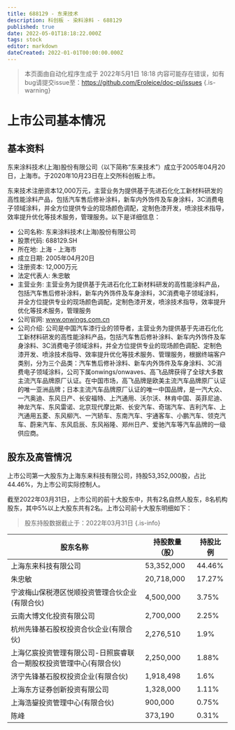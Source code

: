 ```yaml
---
title: 688129 - 东来技术
description: 科创板 - 染料涂料 - 688129
published: true
date: 2022-05-01T18:18:22.000Z
tags: stock
editor: markdown
dateCreated: 2022-01-01T00:00:00.000Z
---
```


> 本页面由自动化程序生成于 2022年5月1日 18:18
> 内容可能存在错误，如有bug请提交issue至：https://github.com/Eroleice/doc-pi/issues
{.is-warning}

# 上市公司基本情况

## 基本资料

东来涂料技术(上海)股份有限公司（以下简称“东来技术”）成立于2005年04月20日，上海市。于2020年10月23日在上交所科创板上市。

东来技术注册资本12,000万元，主营业务为提供基于先进石化化工新材料研发的高性能涂料产品，包括汽车售后修补涂料，新车内外饰件及车身涂料，3C消费电子领域涂料，并全方位提供专业的现场颜色调配，定制色漆开发，喷涂技术指导，效率提升优化等技术服务，管理服务。以下是详细信息：

- 公司名称: 东来涂料技术(上海)股份有限公司
- 股票代码: 688129.SH
- 所在地: 上海 - 上海市
- 成立日期: 2005年04月20日
- 注册资本: 12,000万元
- 法定代表人: 朱忠敏
- 主营业务: 主营业务为提供基于先进石化化工新材料研发的高性能涂料产品，包括汽车售后修补涂料，新车内外饰件及车身涂料，3C消费电子领域涂料，并全方位提供专业的现场颜色调配，定制色漆开发，喷涂技术指导，效率提升优化等技术服务，管理服务
- 公司官网: www.onwings.com.cn
- 公司介绍: 公司是中国汽车漆行业的领导者，主营业务为提供基于先进石化化工新材料研发的高性能涂料产品，包括汽车售后修补涂料、新车内外饰件及车身涂料、3C消费电子领域涂料，并全方位提供专业的现场颜色调配、定制色漆开发、喷涂技术指导、效率提升优化等技术服务、管理服务，根据终端客户类别，分为三个品类：汽车售后修补涂料、新车内外饰件及车身涂料、3C消费电子领域涂料，公司下属onwings/onwaves、高飞品牌获得了全球大多数主流汽车品牌原厂认证。在中国市场，高飞品牌是欧美主流汽车品牌原厂认证的唯一亚洲品牌；日本主流汽车品牌原厂认证的唯一中国品牌，是一汽大众、一汽奥迪、东风日产、长安福特、上汽通用、沃尔沃、林肯中国、英菲尼迪、神龙汽车、东风雷诺、北京现代摩比斯、长安汽车、奇瑞汽车、吉利汽车、上汽通用五菱、东风柳汽、一汽轿车、东南汽车、宇通客车、小鹏汽车、领克汽车、蔚来汽车、东风启辰、东风裕隆、郑州日产、爱驰汽车等汽车品牌的一级供应商。


## 股东及高管情况

上市公司第一大股东为上海东来科技有限公司，持股53,352,000股，占比44.46%，为上市公司实际控制人。

截至2022年03月31日，上市公司的前十大股东中，共有2名自然人股东，8名机构股东，其中5%以上大股东共有2名。上市公司前十大股东明细如下：

> 股东持股数据截止于：2022年03月31日
{.is-info}

| 股东名称 | 持股数量（股） | 持股比例 |
| --- | --- | --- |
| 上海东来科技有限公司 | 53,352,000 | 44.46% |
| 朱忠敏 | 20,718,000 | 17.27% |
| 宁波梅山保税港区悦顺投资管理合伙企业(有限合伙) | 4,500,000 | 3.75% |
| 云南大博文化投资有限公司 | 2,700,000 | 2.25% |
| 杭州先锋基石股权投资合伙企业(有限合伙) | 2,276,510 | 1.9% |
| 上海亿宸投资管理有限公司-日照宸睿联合一期股权投资管理中心(有限合伙) | 2,250,000 | 1.88% |
| 济宁先锋基石股权投资企业(有限合伙) | 1,918,498 | 1.6% |
| 上海东方证券创新投资有限公司 | 1,328,000 | 1.11% |
| 上海浩鋆投资管理中心(有限合伙) | 900,000 | 0.75% |
| 陈峰 | 373,190 | 0.31% |




